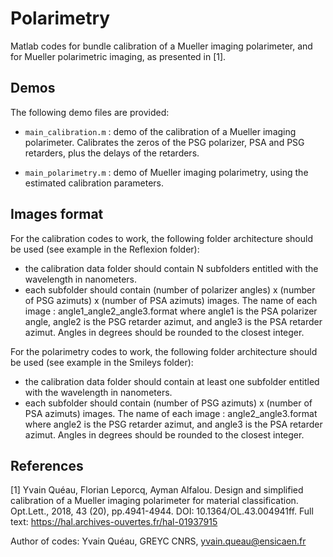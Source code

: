 # Polarimetry
Matlab codes for bundle calibration of a Mueller imaging polarimeter, and for Mueller polarimetric imaging, as presented in [1].

## Demos

The following demo files are provided: 

- `main_calibration.m` : demo of the calibration of a Mueller imaging polarimeter. Calibrates the zeros of the PSG polarizer, PSA and PSG retarders, plus the delays of the retarders.

- `main_polarimetry.m` : demo of Mueller imaging polarimetry, using the estimated calibration parameters.


## Images format

For the calibration codes to work, the following folder architecture should be used (see example in the Reflexion folder):

- the calibration data folder should contain N subfolders entitled with the wavelength in nanometers.
- each subfolder should contain (number of polarizer angles) x (number of PSG azimuts) x (number of PSA azimuts) images. The name of each image : angle1_angle2_angle3.format where angle1 is the PSA polarizer angle, angle2 is the PSG retarder azimut, and angle3 is the PSA retarder azimut. Angles in degrees should be rounded to the closest integer.

For the polarimetry codes to work, the following folder architecture should be used (see example in the Smileys folder):

- the calibration data folder should contain at least one subfolder entitled with the wavelength in nanometers.
- each subfolder should contain (number of PSG azimuts) x (number of PSA azimuts) images. The name of each image : angle2_angle3.format where angle2 is the PSG retarder azimut, and angle3 is the PSA retarder azimut. Angles in degrees should be rounded to the closest integer.


## References

[1] Yvain Quéau, Florian Leporcq, Ayman Alfalou. Design and simplified calibration of a Mueller imaging polarimeter for material classification. Opt.Lett., 2018, 43 (20), pp.4941-4944. DOI: 10.1364/OL.43.004941ff. Full text: https://hal.archives-ouvertes.fr/hal-01937915

Author of codes: Yvain Quéau, GREYC CNRS, yvain.queau@ensicaen.fr



